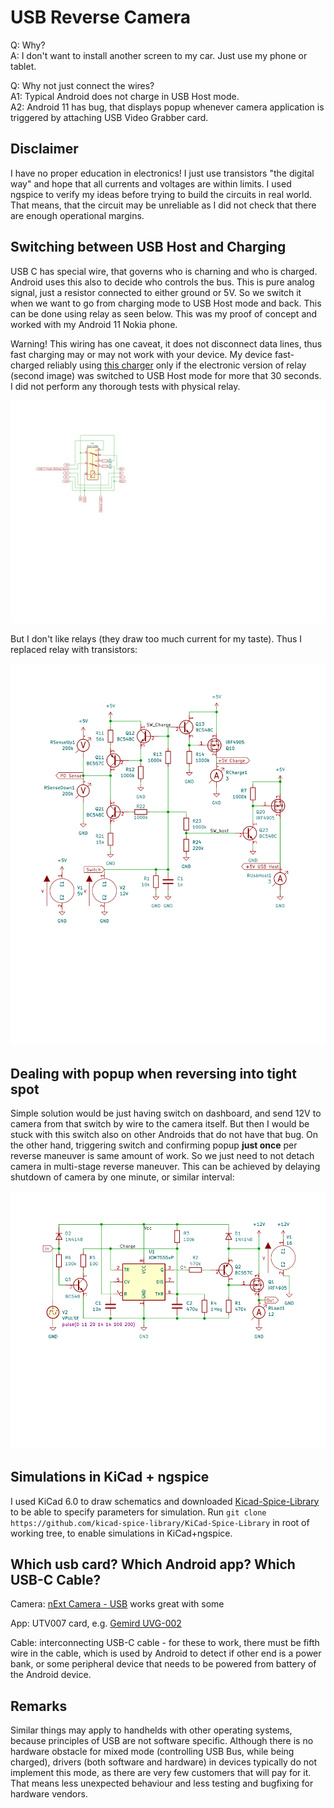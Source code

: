USB Reverse Camera
==================

Q: Why? \
A: I don't want to install another screen to my car. Just use my phone or tablet.

Q: Why not just connect the wires? \
A1: Typical Android does not charge in USB Host mode. \
A2: Android 11 has bug, that displays popup whenever camera application is triggered by attaching USB Video Grabber card.

Disclaimer
----------

I have no proper education in electronics! I just use transistors "the digital way" and hope that all currents
and voltages are within limits. I used ngspice to verify my ideas before trying to build the circuits in real
world. That means, that the circuit may be unreliable as I did not check that there are enough operational
margins.

Switching between USB Host and Charging
---------------------------------------

USB C has special wire, that governs who is charning and who is charged. Android uses this also to decide who controls
the bus. This is pure analog signal, just a resistor connected to either ground or 5V. So we switch it when we want to
go from charging mode to USB Host mode and back. This can be done using relay as seen below. This was my proof of
concept and worked with my Android 11 Nokia phone.

Warning! This wiring has one caveat, it does not disconnect data lines, thus fast charging may
or may not work with your device. My device fast-charged reliably using
[this charger](https://www.pselectronic.cz/k5503-5097-hm113-menic-dcdc-6-24v5v-3a-usb.html)
only if the electronic version of relay (second image) was switched to USB Host mode for more that 30 seconds.
I did not perform any thorough tests with physical relay.

![Simple relay wiring](Relay.svg)

But I don't like relays (they draw too much current for my taste). Thus I replaced relay with transistors:

![Transistor switcher wiring](USBSwitchHostCharging.svg)

Dealing with popup when reversing into tight spot
-------------------------------------------------

Simple solution would be just having switch on dashboard, and send 12V to camera from that switch by wire to
the camera itself. But then I would be stuck with this switch also on other Androids that do not have that bug.
On the other hand, triggering switch and confirming popup **just once** per reverse maneuver is same amount of work.
So we just need to not detach camera in multi-stage reverse maneuver. This can be achieved by delaying shutdown
of camera by one minute, or similar interval:

![Shutdown delay](SimpleOffDelay.svg)

Simulations in KiCad + ngspice
------------------------------

I used KiCad 6.0 to draw schematics and downloaded
[Kicad-Spice-Library](https://github.com/kicad-spice-library/KiCad-Spice-Library)
to be able to specify parameters for simulation.
Run `git clone https://github.com/kicad-spice-library/KiCad-Spice-Library` in root of working tree, to
enable simulations in KiCad+ngspice.

Which usb card? Which Android app? Which USB-C Cable?
-----------------------------------------------------

Camera: [nExt Camera - USB](https://play.google.com/store/apps/details?id=pl.nextcamera) works great with some

App: UTV007 card, e.g. [Gemird UVG-002](https://www.mironet.cz/gembird-uvg002-cerna-video-capturing-device-s-programovanim-tv-fm-usb+dp516087/)

Cable: interconnecting USB-C cable - for these to work, there must be fifth wire in the cable, which is used
by Android to detect if other end is a power bank, or some peripheral device that needs to be powered from
battery of the Android device.

Remarks
-------

Similar things may apply to handhelds with other operating systems, because principles of USB are not software
specific. Although there is no hardware obstacle for mixed mode (controlling USB Bus, while being charged),
drivers (both software and hardware) in devices typically do not implement this mode, as there are very
few customers that will pay for it. That means less unexpected behaviour and less testing and bugfixing
for hardware vendors.

